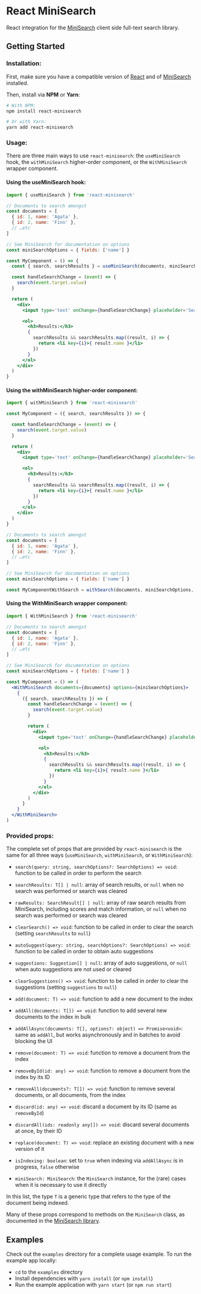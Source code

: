 # React MiniSearch

React integration for the [MiniSearch](https://github.com/lucaong/minisearch) client side full-text search library.

## Getting Started

### Installation:

First, make sure you have a compatible version of
[React](https://github.com/facebook/react) and of
[MiniSearch](https://github.com/lucaong/minisearch) installed.

Then, install via **NPM** or **Yarn**:

```bash
# With NPM:
npm install react-minisearch

# Or with Yarn:
yarn add react-minisearch
```

### Usage:

There are three main ways to use `react-minisearch`: the `useMiniSearch` hook, the `withMiniSearch` higher-order component, or the `WithMiniSearch` wrapper component.

#### Using the useMiniSearch hook:

```jsx
import { useMiniSearch } from 'react-minisearch'

// Documents to search amongst
const documents = [
  { id: 1, name: 'Agata' },
  { id: 2, name: 'Finn' },
  // …etc
]

// See MiniSearch for documentation on options
const miniSearchOptions = { fields: ['name'] }

const MyComponent = () => {
  const { search, searchResults } = useMiniSearch(documents, miniSearchOptions)

  const handleSearchChange = (event) => {
    search(event.target.value)
  }

  return (
    <div>
      <input type='text' onChange={handleSearchChange} placeholder='Search…' />

      <ol>
        <h3>Results:</h3>
        {
          searchResults && searchResults.map((result, i) => {
            return <li key={i}>{ result.name }</li>
          })
        }
      </ol>
    </div>
  )
}
```

#### Using the withMiniSearch higher-order component:

```jsx
import { withMiniSearch } from 'react-minisearch'

const MyComponent = ({ search, searchResults }) => {

  const handleSearchChange = (event) => {
    search(event.target.value)
  }

  return (
    <div>
      <input type='text' onChange={handleSearchChange} placeholder='Search…' />

      <ol>
        <h3>Results:</h3>
        {
          searchResults && searchResults.map((result, i) => {
            return <li key={i}>{ result.name }</li>
          })
        }
      </ol>
    </div>
  )
}

// Documents to search amongst
const documents = [
  { id: 1, name: 'Agata' },
  { id: 2, name: 'Finn' },
  // …etc
]

// See MiniSearch for documentation on options
const miniSearchOptions = { fields: ['name'] }

const MyComponentWithSearch = withSearch(documents, miniSearchOptions, MyComponent)
```

#### Using the WithMiniSearch wrapper component:

```jsx
import { WithMiniSearch } from 'react-minisearch'

// Documents to search amongst
const documents = [
  { id: 1, name: 'Agata' },
  { id: 2, name: 'Finn' },
  // …etc
]

// See MiniSearch for documentation on options
const miniSearchOptions = { fields: ['name'] }

const MyComponent = () => (
  <WithMiniSearch documents={documents} options={miniSearchOptions}>
    {
      ({ search, searchResults }) => {
        const handleSearchChange = (event) => {
          search(event.target.value)
        }

        return (
          <div>
            <input type='text' onChange={handleSearchChange} placeholder='Search…' />

            <ol>
              <h3>Results:</h3>
              {
                searchResults && searchResults.map((result, i) => {
                  return <li key={i}>{ result.name }</li>
                })
              }
            </ol>
          </div>
        )
      }
    }
  </WithMiniSearch>
)
```

### Provided props:

The complete set of props that are provided by `react-minisearch` is the same
for all three ways (`useMiniSearch`, `withMiniSearch`, or `WithMiniSearch`):

  - `search(query: string, searchOptions?: SearchOptions) => void`: function to
    be called in order to perform the search

  - `searchResults: T[] | null`: array of search results, or `null` when no
    search was performed or search was cleared

  - `rawResults: SearchResult[] | null`: array of raw search results from
    MiniSearch, including scores and match information, or `null` when no search
    was performed or search was cleared

  - `clearSearch() => void`: function to be called in order to clear the search
    (setting `searchResults` to `null`)

  - `autoSuggest(query: string, searchOptions?: SearchOptions) => void`:
    function to be called in order to obtain auto suggestions

  - `suggestions: Suggestion[] | null`: array of auto suggestions, or `null`
    when auto suggestions are not used or cleared

  - `clearSuggestions() => void`: function to be called in order to clear the
    suggestions (setting `suggestions` to `null`)

  - `add(document: T) => void`: function to add a new document to the index

  - `addAll(documents: T[]) => void`: function to add several new documents to
    the index in bulk

  - `addAllAsync(documents: T[], options?: object) => Promise<void>`: same as
    `addAll`, but works asynchronously and in batches to avoid blocking the UI

  - `remove(document: T) => void`: function to remove a document from the index

  - `removeById(id: any) => void`: function to remove a document from the index
    by its ID

  - `removeAll(documents?: T[]) => void`: function to remove several documents,
    or all documents, from the index

  - `discard(id: any) => void`: discard a document by its ID (same as
    `removeById`)

  - `discardAll(ids: readonly any[]) => void`: discard several documents at
    once, by their ID

  - `replace(document: T) => void`: replace an existing document with a new
    version of it

  - `isIndexing: boolean`: set to `true` when indexing via `addAllAsync` is in
    progress, `false` otherwise

  - `miniSearch: MiniSearch`: the `MiniSearch` instance, for the (rare) cases
    when it is necessary to use it directly

In this list, the type `T` is a generic type that refers to the type of the document being indexed.

Many of these props correspond to methods on the `MiniSearch` class, as
documented in the [MiniSearch
library](https://github.com/lucaong/minisearch).


## Examples

Check out the `examples` directory for a complete usage example. To run the
example app locally:

  - `cd` to the `examples` directory
  - Install dependencies with `yarn install` (or `npm install`)
  - Run the example application with `yarn start` (or `npm run start`)
